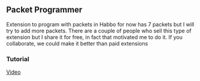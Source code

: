 ## Packet Programmer

Extension to program with packets in Habbo for now has 7 packets but I will try to add more packets. There are a couple of people who sell this type of extension but I share it for free, in fact that motivated me to do it. If you collaborate, we could make it better than paid extensions

### Tutorial

[Video](https://www.youtube.com/watch?v=8Gw270XbT5I)